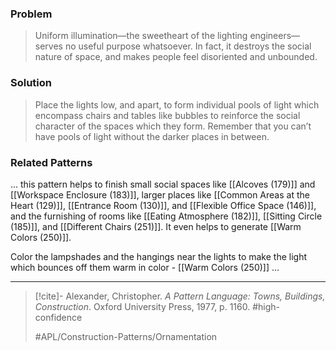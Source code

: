 ### Problem
>Uniform illumination—the sweetheart of the lighting engineers—serves no useful purpose whatsoever. In fact, it destroys the social nature of space, and makes people feel disoriented and unbounded.

### Solution
>Place the lights low, and apart, to form individual pools of light which encompass chairs and tables like bubbles to reinforce the social character of the spaces which they form. Remember that you can’t have pools of light without the darker places in between.

### Related Patterns
... this pattern helps to finish small social spaces like [[Alcoves (179)]] and [[Workspace Enclosure (183)]], larger places like [[Common Areas at the Heart (129)]], [[Entrance Room (130)]], and [[Flexible Office Space (146)]], and the furnishing of rooms like [[Eating Atmosphere (182)]], [[Sitting Circle (185)]], and [[Different Chairs (251)]]. It even helps to generate [[Warm Colors (250)]].

Color the lampshades and the hangings near the lights to make the light which bounces off them warm in color - [[Warm Colors (250)]] ...

---

> [!cite]- Alexander, Christopher. _A Pattern Language: Towns, Buildings, Construction_. Oxford University Press, 1977, p. 1160.
> #high-confidence
>
> #APL/Construction-Patterns/Ornamentation
